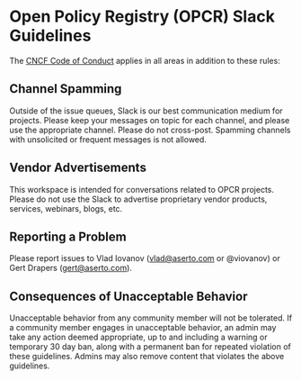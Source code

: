 # Open Policy Registry (OPCR) Slack Guidelines

The [CNCF Code of
Conduct](https://github.com/cncf/foundation/blob/master/code-of-conduct.md)
applies in all areas in addition to these rules:

## Channel Spamming

Outside of the issue queues, Slack is our best communication medium for
projects. Please keep your messages on topic for each channel, and please use
the appropriate channel. Please do not cross-post. Spamming channels with
unsolicited or frequent messages is not allowed.

## Vendor Advertisements

This workspace is intended for conversations related to OPCR 
projects. Please do not use the Slack to advertise proprietary vendor products,
services, webinars, blogs, etc.

## Reporting a Problem

Please report issues to Vlad Iovanov (vlad@aserto.com or @viovanov) or Gert 
Drapers (gert@aserto.com).

## Consequences of Unacceptable Behavior

Unacceptable behavior from any community member will not be tolerated. If a
community member engages in unacceptable behavior, an admin may take any action
deemed appropriate, up to and including a warning or temporary 30 day ban, along
with a permanent ban for repeated violation of these guidelines. Admins may also
remove content that violates the above guidelines.